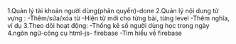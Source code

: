 1.Quản lý tài khoản người dùng(phân quyền)-done
2.Quản lý nội dung từ vựng :
-Thêm/sửa/xóa từ
-Hiện từ mới cho từng bài, từng level
-Thêm nghĩa, ví dụ
3.Theo dõi hoạt động:
-Thống kê số người dùng học trong ngày
4.ngôn ngữ-công cụ 
html-js- firebase
-Tìm hiểu về firebase
